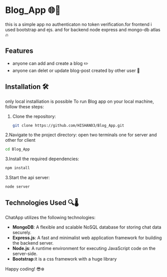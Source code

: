 # Blog_App 🌐📝

this is a simple app no authenticaton no token verification.for frontend i used bootstrap and ejs.
and for backend node express and mongo-db atlas 🔥

## Features 
- anyone can add and create a blog ✏️
- anyone can delet or update blog-post created by other user 📸

## Installation 🛠
only local installiation is possible
To run Blog app on your local machine, follow these steps:

1. Clone the repository:

   ```bash
   git clone https://github.com/HISHAN03/Blog_App.git
   ```
2.Navigate to the project directory: open two terminals one for server and other for client 
   ```bash
   cd Blog_App
   ```
3.Install the required dependencies:
```bash
npm install
```
3.Start the api server:
```bash
node server
```
## Technologies Used 🔍🌡️ 

ChatApp utilizes the following technologies:

- **MongoDB**: A flexible and scalable NoSQL database for storing chat data securely.
- **Express.js**: A fast and minimalist web application framework for building the backend server.
- **Node.js**: A runtime environment for executing JavaScript code on the server-side.
- **Bootstrap**:it is a css framework with a huge library 

Happy coding! 😎❄️
